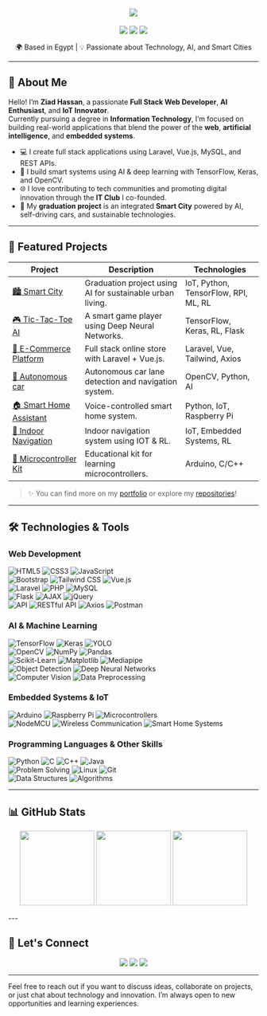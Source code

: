 <h1 align="center">
  <img src="https://readme-typing-svg.herokuapp.com/?font=Righteous&size=35&center=true&vCenter=true&width=500&height=70&duration=4000&lines=Hello+there!+👋;+I'm+Ziad+Hassan" />
</h1>

<p align="center">
  <img src="https://img.shields.io/badge/Full%20Stack%20Developer-%2300C853?style=for-the-badge&logo=github&logoColor=white" />
  <img src="https://img.shields.io/badge/AI%20Enthusiast-%23F44336?style=for-the-badge&logo=tensorflow&logoColor=white" />
  <img src="https://img.shields.io/badge/IoT%20Innovator-%23007ACC?style=for-the-badge&logo=raspberrypi&logoColor=white" />
</p>

<p align="center">
  🌍 Based in Egypt | 💡 Passionate about Technology, AI, and Smart Cities
</p>

---

## 🧠 About Me

Hello! I’m **Ziad Hassan**, a passionate **Full Stack Web Developer**, **AI Enthusiast**, and **IoT Innovator**.  
Currently pursuing a degree in **Information Technology**, I’m focused on building real-world applications that blend the power of the **web**, **artificial intelligence**, and **embedded systems**.

- 💻 I create full stack applications using Laravel, Vue.js, MySQL, and REST APIs.  
- 🤖 I build smart systems using AI & deep learning with TensorFlow, Keras, and OpenCV.  
- 🌐 I love contributing to tech communities and promoting digital innovation through the **IT Club** I co-founded.  
- 🌆 My **graduation project** is an integrated **Smart City** powered by AI, self-driving cars, and sustainable technologies.

---

## 🚀 Featured Projects

| Project | Description | Technologies |
|--------|-------------|--------------|
| [🏙️ Smart City](https://github.com/Ziad-Abaza/Smart-City-AI) | Graduation project using AI for sustainable urban living. | IoT, Python, TensorFlow, RPI, ML, RL |
| [🎮 Tic-Tac-Toe AI](https://github.com/Ziad-Abaza/Tic-Tac-Toe-AI-Comparison) | A smart game player using Deep Neural Networks. | TensorFlow, Keras, RL, Flask |
| [🛒 E-Commerce Platform](https://github.com/Ziad-Abaza/E-Commerce-Laravel-Vue) | Full stack online store with Laravel + Vue.js. | Laravel, Vue, Tailwind, Axios |
| [🚗 Autonomous car](https://github.com/Ziad-Abaza/lane-navigator-AutonomousCar) | Autonomous car lane detection and navigation system. | OpenCV, Python, AI |
| [🏠 Smart Home Assistant](https://github.com/Ziad-Abaza/Smart-Home-Assistant) | Voice-controlled smart home system. | Python, IoT, Raspberry Pi |
| [🧭 Indoor Navigation](https://github.com/Ziad-Abaza/Indoor-Smart-Navigation) | Indoor navigation system using IOT & RL. | IoT, Embedded Systems, RL |
| [🔌 Microcontroller Kit](https://github.com/Ziad-Abaza/Microcontroller-Learning-Kit) | Educational kit for learning microcontrollers. | Arduino, C/C++ |

> ✨ You can find more on my [portfolio](https://ziad-abaza.github.io/Portfolio/) or explore my [repositories](https://github.com/Ziad-Abaza?tab=repositories)!

---

## 🛠️ Technologies & Tools

### **Web Development**  
![HTML5](https://img.shields.io/badge/HTML5-E34F26?logo=html5&logoColor=white) ![CSS3](https://img.shields.io/badge/CSS3-1572B6?logo=css3&logoColor=white) ![JavaScript](https://img.shields.io/badge/JavaScript-F7DF1E?logo=javascript&logoColor=black)  
![Bootstrap](https://img.shields.io/badge/Bootstrap-563D7C?logo=bootstrap&logoColor=white) ![Tailwind CSS](https://img.shields.io/badge/Tailwind%20CSS-38B2AC?logo=tailwindcss&logoColor=white) ![Vue.js](https://img.shields.io/badge/Vue.js-4FC08D?logo=vue.js&logoColor=white)  
![Laravel](https://img.shields.io/badge/Laravel-EF4135?logo=laravel&logoColor=white) ![PHP](https://img.shields.io/badge/PHP-777BB4?logo=php&logoColor=white) ![MySQL](https://img.shields.io/badge/MySQL-4479A1?logo=mysql&logoColor=white)  
![Flask](https://img.shields.io/badge/Flask-000000?logo=flask&logoColor=white) ![AJAX](https://img.shields.io/badge/AJAX-00599C?logo=javascript&logoColor=white) ![jQuery](https://img.shields.io/badge/jQuery-0769AD?logo=jquery&logoColor=white)  
![API](https://img.shields.io/badge/API-FF6F00?logo=api&logoColor=white) ![RESTful API](https://img.shields.io/badge/RESTful%20API-4CAF50?logo=api&logoColor=white) ![Axios](https://img.shields.io/badge/Axios-5A29E4?logo=axios&logoColor=white) ![Postman](https://img.shields.io/badge/Postman-FF6C37?logo=postman&logoColor=white)

### **AI & Machine Learning**  
![TensorFlow](https://img.shields.io/badge/TensorFlow-FF6F00?logo=tensorflow&logoColor=white) ![Keras](https://img.shields.io/badge/Keras-D00000?logo=keras&logoColor=white) ![YOLO](https://img.shields.io/badge/YOLO-004d00?logo=yolo&logoColor=white)  
![OpenCV](https://img.shields.io/badge/OpenCV-5C3EE8?logo=opencv&logoColor=white) ![NumPy](https://img.shields.io/badge/NumPy-013243?logo=numpy&logoColor=white) ![Pandas](https://img.shields.io/badge/Pandas-150458?logo=pandas&logoColor=white)  
![Scikit-Learn](https://img.shields.io/badge/Scikit--Learn-F7931E?logo=scikit-learn&logoColor=white) ![Matplotlib](https://img.shields.io/badge/Matplotlib-004d00?logo=matplotlib&logoColor=white) ![Mediapipe](https://img.shields.io/badge/Mediapipe-00B140?logo=google&logoColor=white)  
![Object Detection](https://img.shields.io/badge/Object%20Detection-FF6F00?logo=google&logoColor=white) ![Deep Neural Networks](https://img.shields.io/badge/Deep%20Neural%20Networks-430098?logo=neural&logoColor=white)  
![Computer Vision](https://img.shields.io/badge/Computer%20Vision-1E88E5?logo=opencv&logoColor=white) ![Data Preprocessing](https://img.shields.io/badge/Data%20Preprocessing-FF6F00?logo=google&logoColor=white)

### **Embedded Systems & IoT**  
![Arduino](https://img.shields.io/badge/Arduino-00979D?logo=arduino&logoColor=white) ![Raspberry Pi](https://img.shields.io/badge/Raspberry%20Pi-A22846?logo=raspberrypi&logoColor=white) ![Microcontrollers](https://img.shields.io/badge/Microcontroller-FF6F00?logo=micropython&logoColor=white)  
![NodeMCU](https://img.shields.io/badge/NodeMCU-1E88E5?logo=nodemcu&logoColor=white) ![Wireless Communication](https://img.shields.io/badge/Wireless%20Communication-FF6F00?logo=wifi&logoColor=white) ![Smart Home Systems](https://img.shields.io/badge/Smart%20Home-6200EE?logo=home-assistant&logoColor=white)

### **Programming Languages & Other Skills**  
![Python](https://img.shields.io/badge/Python-3776AB?logo=python&logoColor=white) ![C](https://img.shields.io/badge/C-A8B9CC?logo=c&logoColor=white) ![C++](https://img.shields.io/badge/C++-00599C?logo=cplusplus&logoColor=white) ![Java](https://img.shields.io/badge/Java-007396?logo=java&logoColor=white)  
![Problem Solving](https://img.shields.io/badge/Problem%20Solving-4CAF50?logo=thinkific&logoColor=white) ![Linux](https://img.shields.io/badge/Linux-FCC624?logo=linux&logoColor=black) ![Git](https://img.shields.io/badge/Git-F05032?logo=git&logoColor=white)  
![Data Structures](https://img.shields.io/badge/Data%20Structures-FF6F00?logo=algorithm&logoColor=white) ![Algorithms](https://img.shields.io/badge/Algorithms-00BFFF?logo=thinkific&logoColor=white)

---

## 📊 GitHub Stats

<p align="center">
  <img src="https://github-readme-stats.vercel.app/api?username=Ziad-Abaza&show_icons=true&theme=dracula&count_private=true" height="150" />
  <img src="https://github-readme-stats.vercel.app/api/top-langs/?username=Ziad-Abaza&layout=compact&theme=dracula" height="150" />
  <img src="https://github-readme-streak-stats.herokuapp.com/?user=Ziad-Abaza&theme=dracula" height="150" />
</p>
---

## 🤝 Let's Connect

<p align="center">
  <a href="mailto:zeyad.h.abaza@gmail.com"><img src="https://img.shields.io/badge/Gmail-%23D14836?style=for-the-badge&logo=gmail&logoColor=white" /></a>
  <a href="https://www.linkedin.com/in/ziad-h-abaza-82276331b/"><img src="https://img.shields.io/badge/LinkedIn-%230077B5?style=for-the-badge&logo=linkedin&logoColor=white" /></a>
  <a href="https://ziad-abaza.github.io/Portfolio/"><img src="https://img.shields.io/badge/Portfolio-%23292929?style=for-the-badge&logo=githubpages&logoColor=white" /></a>
</p>

---

Feel free to reach out if you want to discuss ideas, collaborate on projects, or just chat about technology and innovation. I’m always open to new opportunities and learning experiences.
